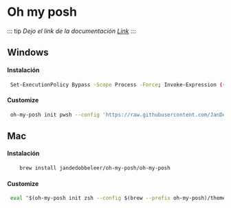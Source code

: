 # Oh my posh

::: tip
*Dejo el link de la documentación [Link](https://ohmyposh.dev/)*
:::

## Windows
#### Instalación
```bash
 Set-ExecutionPolicy Bypass -Scope Process -Force; Invoke-Expression ((New-Object System.Net.WebClient).DownloadString('https://ohmyposh.dev/install.ps1'))
```
#### Customize
```bash
 oh-my-posh init pwsh --config 'https://raw.githubusercontent.com/JanDeDobbeleer/oh-my-posh/main/themes/jandedobbeleer.omp.json' | Invoke-Expression
```

## Mac
#### Instalación
```bash
    brew install jandedobbeleer/oh-my-posh/oh-my-posh
```

#### Customize
```bash
 eval "$(oh-my-posh init zsh --config $(brew --prefix oh-my-posh)/themes/jandedobbeleer.omp.json)"
```